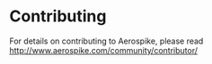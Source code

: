 # Contributing

For details on contributing to Aerospike, please read http://www.aerospike.com/community/contributor/
